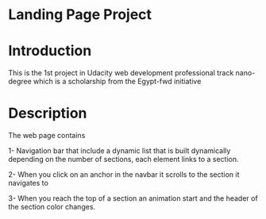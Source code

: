 # Landing Page Project

# Introduction
This is the 1st project in Udacity web development professional track nano-degree which is a scholarship from the Egypt-fwd initiative

# Description
The web page contains

1- Navigation bar that include a dynamic list that is built dynamically depending on the number of sections, each element links to a section.
 
2- When you click on an anchor in the navbar it scrolls to the section it navigates to

3- When you reach the top of a section an animation start and the header of the section color changes.
